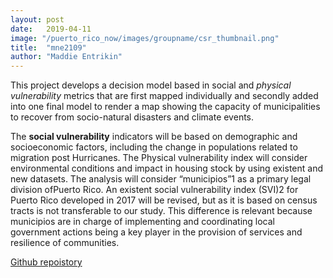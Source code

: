 ```yaml
---
layout: post
date:   2019-04-11
image: "/puerto_rico_now/images/groupname/csr_thumbnail.png"
title:  "mne2109"
author: "Maddie Entrikin"
---
```


This project develops a decision model based in social and *physical vulnerability* metrics that are first mapped individually and secondly added into one final model to render a map showing the capacity of municipalities to recover from socio-natural disasters and climate events.  

The **social vulnerability** indicators will be based on demographic and socioeconomic factors, including the change in populations related to migration post Hurricanes. The Physical vulnerability index will consider environmental conditions and impact in housing stock by using existent and new datasets. The analysis will consider “municipios”1 as a primary legal division ofPuerto Rico. An existent social vulnerability index (SVI)2 for Puerto Rico developed in 2017 will be revised, but as it is based on census tracts is not transferable to our study. This difference is relevant because municipios are in charge of  implementing and coordinating local government actions being a key player in the provision of services and resilience of communities. 

[Github repoistory](https://github.com/CenterForSpatialResearch/conflict_urbanism_puerto_rico_now)

